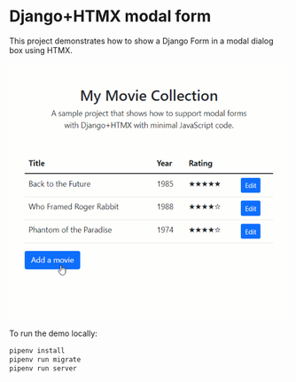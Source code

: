 # Django+HTMX modal form

This project demonstrates how to show a Django Form in a modal dialog box using HTMX.

![A video of the site](django-htmx-modal-form-10-fps.gif)

To run the demo locally:

```
pipenv install
pipenv run migrate
pipenv run server
```
